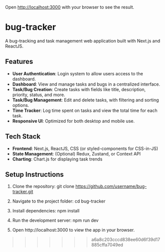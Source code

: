 Open [http://localhost:3000](http://localhost:3000) with your browser to see the result.

# bug-tracker

A bug-tracking and task management web application built with Next.js and ReactJS.

## Features

- **User Authentication**: Login system to allow users access to the dashboard.
- **Dashboard**: View and manage tasks and bugs in a centralized interface.
- **Task/Bug Creation**: Create tasks with fields like title, description, priority, status, and more.
- **Task/Bug Management**: Edit and delete tasks, with filtering and sorting options.
- **Time Tracker**: Log time spent on tasks and view the total time for each task.
- **Responsive UI**: Optimized for both desktop and mobile use.

## Tech Stack

- **Frontend**: Next.js, ReactJS, CSS (or styled-components for CSS-in-JS)
- **State Management**: (Optional) Redux, Zustand, or Context API
- **Charting**: Chart.js for displaying task trends

## Setup Instructions

1. Clone the repository:
   git clone https://github.com/username/bug-tracker.git

2. Navigate to the project folder:
   cd bug-tracker
   
4. Install dependencies:
   npm install
   
6. Run the development server:
   npm run dev
   
8. Open http://localhost:3000 to view the app in your browser.
>>>>>>> a6a8c203cccd838ee60d6f39d17885cffa7049ed

